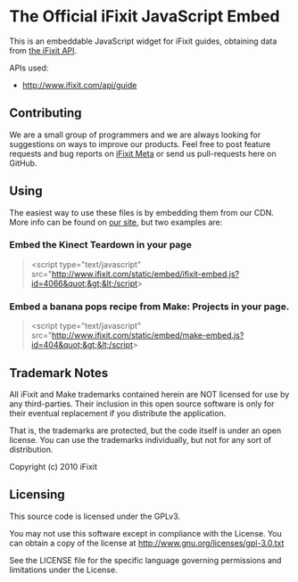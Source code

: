 # The Official iFixit JavaScript Embed

This is an embeddable JavaScript widget for iFixit guides, obtaining data from [the iFixit API](http://www.ifixit.com/api).

APIs used:

 * <http://www.ifixit.com/api/guide>
 
## Contributing

We are a small group of programmers and we are always looking for suggestions on ways to improve our products. Feel free to post feature requests and bug reports on [iFixit Meta](http://meta.ifixit.com/) or send us pull-requests here on GitHub.

## Using

The easiest way to use these files is by embedding them from our CDN. More info can be found on [our site](http://www.ifixit.com/api/doc/embed), but two examples are:

### Embed the Kinect Teardown in your page

> &lt;script type=&quot;text/javascript&quot; src=&quot;http://www.ifixit.com/static/embed/ifixit-embed.js?id=4066&quot;&gt;&lt;/script&gt;

### Embed a banana pops recipe from Make: Projects in your page.

> &lt;script type=&quot;text/javascript&quot; src=&quot;http://www.ifixit.com/static/embed/make-embed.js?id=404&quot;&gt;&lt;/script&gt;

## Trademark Notes

All iFixit and Make trademarks contained herein are NOT licensed for use by any third-parties.  Their inclusion in this open source software is only for their eventual replacement if you distribute the application.

That is, the trademarks are protected, but the code itself is under an open license. You can use the trademarks individually, but not for any sort of distribution.

Copyright (c) 2010 iFixit

## Licensing

This source code is licensed under the GPLv3.

You may not use this software except in compliance with the License. You can obtain a copy of the license at <http://www.gnu.org/licenses/gpl-3.0.txt>

See the LICENSE file for the specific language governing permissions and limitations under the License.

